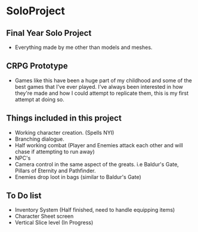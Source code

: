# SoloProject
 
## Final Year Solo Project
- Everything made by me other than models and meshes.


## CRPG Prototype
- Games like this have been a huge part of my childhood and some of the best games that I've ever played. I've always been interested in how they're made and how I could attempt to replicate them, this is my first attempt at doing so.

## Things included in this project
- Working character creation. (Spells NYI)
- Branching dialogue.
- Half working combat (Player and Enemies attack each other and will chase if attempting to run away)
- NPC's
- Camera control in the same aspect of the greats. i.e Baldur's Gate, Pillars of Eternity and Pathfinder.
- Enemies drop loot in bags (similar to Baldur's Gate)


## To Do list
- Inventory System (Half finished, need to handle equipping items)
- Character Sheet screen
- Vertical Slice level (In Progress)
